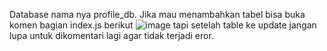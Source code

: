 Database nama nya profile_db. 
Jika mau menambahkan tabel bisa buka komen bagian index.js berikut ![image](https://github.com/user-attachments/assets/8c6dc987-a53f-4320-8f81-d133286a9981) 
tapi setelah table ke update jangan lupa untuk dikomentari lagi agar tidak terjadi eror.
